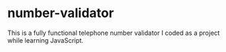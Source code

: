 # number-validator
This is a fully functional telephone number validator I coded as a project while learning JavaScript.
